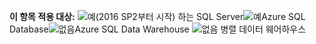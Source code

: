 <Token>**이 항목 적용 대상:** ![예](media/yes.png)(2016 SP2부터 시작) 하는 SQL Server![예](media/yes.png)Azure SQL Database![없음](media/no.png)Azure SQL Data Warehouse ![없음](media/no.png) 병렬 데이터 웨어하우스 </Token>
